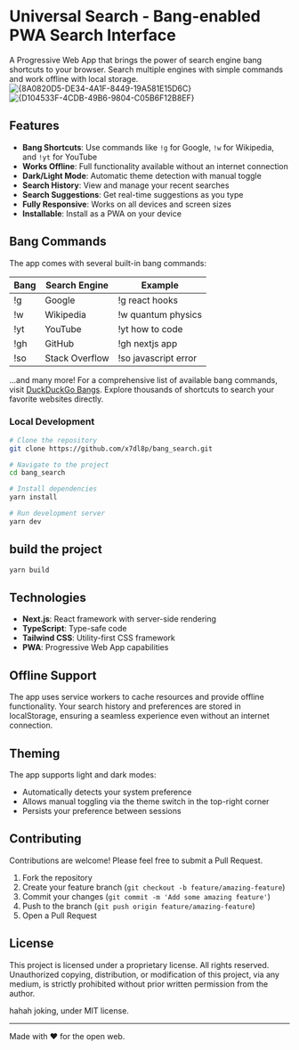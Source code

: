 # Universal Search - Bang-enabled PWA Search Interface

A Progressive Web App that brings the power of search engine bang shortcuts to your browser. Search multiple engines with simple commands and work offline with local storage.
![{8A0820D5-DE34-4A1F-8449-19A581E15D6C}](https://github.com/user-attachments/assets/5900da90-a175-43df-bf90-355650fa2afa)
![{D104533F-4CDB-49B6-9804-C05B6F12B8EF}](https://github.com/user-attachments/assets/8a33f54f-0bf9-4fe8-9665-c92c89c64acf)


## Features

- **Bang Shortcuts**: Use commands like `!g` for Google, `!w` for Wikipedia, and `!yt` for YouTube
- **Works Offline**: Full functionality available without an internet connection
- **Dark/Light Mode**: Automatic theme detection with manual toggle
- **Search History**: View and manage your recent searches
- **Search Suggestions**: Get real-time suggestions as you type
- **Fully Responsive**: Works on all devices and screen sizes
- **Installable**: Install as a PWA on your device

## Bang Commands

The app comes with several built-in bang commands:

| Bang | Search Engine | Example |
|------|---------------|---------|
| !g   | Google        | !g react hooks |
| !w   | Wikipedia     | !w quantum physics |
| !yt  | YouTube       | !yt how to code |
| !gh  | GitHub        | !gh nextjs app |
| !so  | Stack Overflow| !so javascript error |

...and many more! For a comprehensive list of available bang commands, visit [DuckDuckGo Bangs](https://duckduckgo.com/bangs). Explore thousands of shortcuts to search your favorite websites directly.

### Local Development

```bash
# Clone the repository
git clone https://github.com/x7dl8p/bang_search.git

# Navigate to the project
cd bang_search

# Install dependencies
yarn install

# Run development server
yarn dev
```

## build the project
```bash
yarn build
```

## Technologies

- **Next.js**: React framework with server-side rendering
- **TypeScript**: Type-safe code
- **Tailwind CSS**: Utility-first CSS framework
- **PWA**: Progressive Web App capabilities

## Offline Support

The app uses service workers to cache resources and provide offline functionality. Your search history and preferences are stored in localStorage, ensuring a seamless experience even without an internet connection.

## Theming

The app supports light and dark modes:

- Automatically detects your system preference
- Allows manual toggling via the theme switch in the top-right corner
- Persists your preference between sessions

## Contributing

Contributions are welcome! Please feel free to submit a Pull Request.

1. Fork the repository
2. Create your feature branch (`git checkout -b feature/amazing-feature`)
3. Commit your changes (`git commit -m 'Add some amazing feature'`)
4. Push to the branch (`git push origin feature/amazing-feature`)
5. Open a Pull Request

## License
This project is licensed under a proprietary license. All rights reserved. Unauthorized copying, distribution, or modification of this project, via any medium, is strictly prohibited without prior written permission from the author.

hahah joking, under MIT license.

---

Made with ❤️ for the open web.
